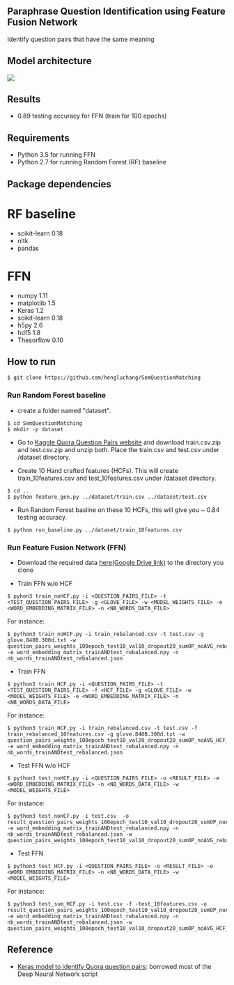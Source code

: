 ## Paraphrase Question Identification using Feature Fusion Network 
Identify question pairs that have the same meaning  

## Model architecture
![](https://github.com/hengluchang/SemQuestionMatching/blob/master/FFN_architecture.jpg)

## Results 
- 0.89 testing accuracy for FFN (train for 100 epochs) 

## Requirements
- Python 3.5 for running FFN
- Python 2.7 for running Random Forest (RF) baseline 

## Package dependencies
# RF baseline
- scikit-learn 0.18
- nltk
- pandas 

# FFN
- numpy 1.11
- matplotlib 1.5
- Keras 1.2
- scikit-learn 0.18
- h5py 2.6
- hdf5 1.8
- Thesorflow 0.10

## How to run
```
$ git clone https://github.com/hengluchang/SemQuestionMatching
```
### Run Random Forest baseline 
- create a folder named "dataset".
```
$ cd SemQuestionMatching
$ mkdir -p dataset
```

- Go to [Kaggle Quora Question Pairs website](https://www.kaggle.com/c/quora-question-pairs/data) and download train.csv.zip and test.csv.zip and unzip both. Place the train.csv and test.csv under /dataset directory.

- Create 10 Hand crafted features (HCFs). This will create train_10features.csv and test_10features.csv under /dataset directory.
```
$ cd ..
$ python feature_gen.py ../dataset/train.csv ../dataset/test.csv
```

- Run Random Forest basline on these 10 HCFs, this will give you ~ 0.84 testing accuracy. 

```
$ python run_baseline.py ../dataset/train_10features.csv
```

### Run Feature Fusion Network (FFN)

- Download the required data [here(Google Drive link)](https://drive.google.com/drive/folders/0B7j2V-uXleQ-ZjhxS0laWFBBTVk?usp=sharing) to the directory you clone

- Train FFN w/o HCF
```
$ pyhon3 train_noHCF.py -i <QUESTION_PAIRS_FILE> -t <TEST_QUESTION_PAIRS_FILE> -g <GLOVE_FILE> -w <MODEL_WEIGHTS_FILE> -e <WORD_EMBEDDING_MATRIX_FILE> -n <NB_WORDS_DATA_FILE>
```
For instance:
```
$ python3 train_noHCF.py -i train_rebalanced.csv -t test.csv -g glove.840B.300d.txt -w question_pairs_weights_100epoch_test10_val10_dropout20_sumOP_noAVG_rebalanced.h5  -e word_embedding_matrix_trainANDtest_rebalanced.npy -n nb_words_trainANDtest_rebalanced.json
```

- Train FFN
```
$ python3 train_HCF.py -i <QUESTION_PAIRS_FILE> -t <TEST_QUESTION_PAIRS_FILE> -f <HCF_FILE> -g <GLOVE_FILE> -w <MODEL_WEIGHTS_FILE> -e <WORD_EMBEDDING_MATRIX_FILE> -n <NB_WORDS_DATA_FILE>
```
For instance: 
```
$ python3 train_HCF.py -i train_rebalanced.csv -t test.csv -f train_rebalanced_10features.csv -g glove.840B.300d.txt -w question_pairs_weights_100epoch_test10_val20_dropout20_sumOP_noAVG_HCF_rebalanced.h5  -e word_embedding_matrix_trainANDtest_rebalanced.npy -n nb_words_trainANDtest_rebalanced.json
```

- Test FFN w/o HCF
```
$ python3 test_noHCF.py -i <QUESTION_PAIRS_FILE> -o <RESULT_FILE> -e <WORD_EMBEDDING_MATRIX_FILE> -n <NB_WORDS_DATA_FILE> -w <MODEL_WEIGHTS_FILE>
```
For instance:
```
$ python3 test_noHCF.py -i test.csv  -o result_question_pairs_weights_100epoch_test10_val10_dropout20_sumOP_noAVG_rebalanced.csv -e word_embedding_matrix_trainANDtest_rebalanced.npy -n nb_words_trainANDtest_rebalanced.json -w question_pairs_weights_100epoch_test10_val10_dropout20_sumOP_noAVG_rebalanced.h5 
```
- Test FFN

```
$ python3 test_HCF.py -i <QUESTION_PAIRS_FILE> -o <RESULT_FILE> -e <WORD_EMBEDDING_MATRIX_FILE> -n <NB_WORDS_DATA_FILE> -w <MODEL_WEIGHTS_FILE>
```
For instance:
```
$ python3 test_sum_HCF.py -i test.csv -f -test_10features.csv -o result_question_pairs_weights_100epoch_test10_val10_dropout20_sumOP_noAVG_HCF_rebalanced.csv -e word_embedding_matrix_trainANDtest_rebalanced.npy -n nb_words_trainANDtest_rebalanced.json -w question_pairs_weights_100epoch_test10_val10_dropout20_sumOP_noAVG_HCF_rebalanced.h5
```

## Reference
- [Keras model to identify Quora question pairs](https://github.com/bradleypallen/keras-quora-question-pairs): borrowed most of the Deep Neural Network script



